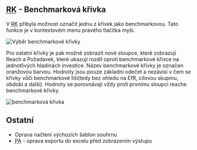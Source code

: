 ﻿---
categories: [fenix]
layout: fenix
---
## <abbr title="Reachové křivky">RK</abbr> - Benchmarková křivka
V <abbr title="Reachové křivky">RK</abbr> přibyla možnost označit jednu z křivek jako benchmarkovou. Tato funkce je v kontextovém menu pravého tlačítka myši. 

![Výběr benchmarkové křivky]({{site.url}}/data/bench1.png "Výběr benchmarkové křivky")


Pro ostatní křivky je pak možné zobrazit nové sloupce, které zobrazují Reach a Požadavek, které ukazují rozdíl oproti benchmarkové křivce na jednotlivých hladinách investice.
Název benchmarkové křivky je označen oranžovou barvou. Hodnoty jsou pouze základní odečet a nezávisí v čem se křivky vůči benchmarkové liší(tedy bez ohledu na EfR, cílovou skupinu, období a další). Hodnoty se porovnávají vždy proti prvnímu sloupci reache benchmarkové křivky. 

![benchmarková křivka]({{site.url}}/data/bench3.png "benchmarková křivka")



## Ostatní
<ul>
	<li>Oprava načtení výchozích šablon souhrnu</li>
	<li><abbr title="Postanalýza">PA</abbr> - oprava exportu do excelu před zobrazením výstupu</li>
</ul>






